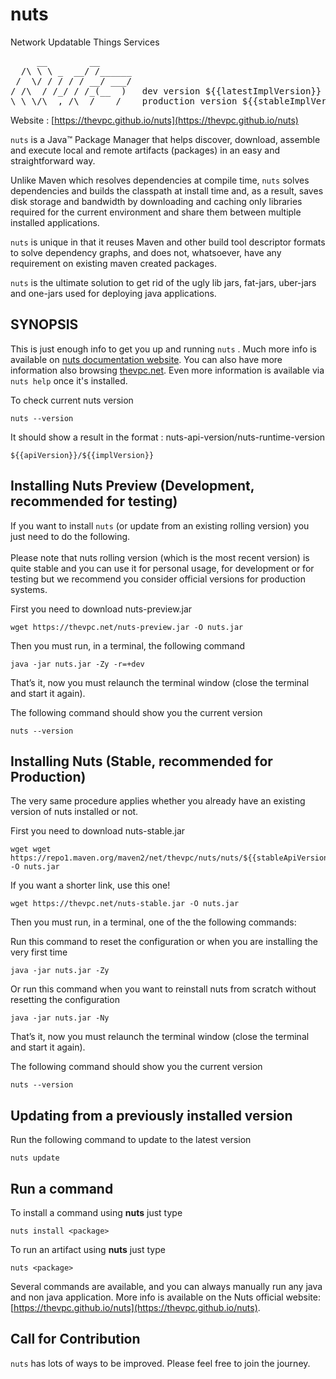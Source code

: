 # nuts
Network Updatable Things Services
<pre>
     __        __    
  /\ \ \ _  __/ /______
 /  \/ / / / / __/ ___/
/ /\  / /_/ / /_(__  )   dev version ${{latestImplVersion}} (accessible on thevpc.net)
\_\ \/\__,_/\__/____/    production version ${{stableImplVersion}} (accessible on maven central)
</pre>

Website : [https://thevpc.github.io/nuts](https://thevpc.github.io/nuts)

```nuts``` is a Java™ Package Manager that helps discover, download, assemble and execute local and remote artifacts (packages) in an easy and straightforward way.

Unlike Maven which resolves dependencies at compile time, ```nuts``` solves dependencies and builds the classpath at install time and, as a result, saves disk storage and bandwidth by downloading and caching only libraries required for the current environment and share them between multiple installed applications.

```nuts``` is unique in that it reuses Maven and other build tool descriptor formats to solve dependency graphs, and does not, whatsoever, have any requirement on existing maven created packages.

```nuts``` is the ultimate solution to get rid of the ugly lib jars, fat-jars, uber-jars and one-jars used for deploying java applications.

## SYNOPSIS

This is just enough info to get you up and running ```nuts``` .
Much more info is available on [nuts documentation website](https://thevpc.github.io/nuts).
You can also have more information also browsing [thevpc.net](https://thevpc.net/nuts/).
Even more information is available via ```nuts help``` once it's installed.

To check current nuts version

```
nuts --version
```

It should show a result in the format : nuts-api-version/nuts-runtime-version

```
${{apiVersion}}/${{implVersion}}
```

## Installing Nuts Preview (Development, recommended for testing)

If you want to install ```nuts``` (or update from an existing rolling version) you just need to do the following. <br />
<br />
Please note that nuts rolling version (which is the most recent version) is quite stable and you can use it for personal usage, for development or for testing but we recommend you consider official versions for production systems.

First you need to download nuts-preview.jar

```
wget https://thevpc.net/nuts-preview.jar -O nuts.jar
```

Then you must run, in a terminal, the following command

```
java -jar nuts.jar -Zy -r=+dev 
```

That’s it, now you must relaunch the terminal window (close the terminal and start it again).

The following command should show you the current version

```
nuts --version
```


## Installing Nuts (Stable, recommended for Production)

The very same procedure applies whether you already have an existing version of nuts installed or not.

First you need to download nuts-stable.jar

```
wget wget https://repo1.maven.org/maven2/net/thevpc/nuts/nuts/${{stableApiVersion}}/nuts-${{stableApiVersion}}.jar -O nuts.jar
```

If you want a shorter link, use this one!

```
wget https://thevpc.net/nuts-stable.jar -O nuts.jar
```


Then you must run, in a terminal, one of the the following commands:

Run this command to reset the configuration or when you are installing the very first time
```
java -jar nuts.jar -Zy
```

Or run this command when you want to reinstall nuts from scratch without resetting the configuration
```
java -jar nuts.jar -Ny
```

That’s it, now you must relaunch the terminal window (close the terminal and start it again).

The following command should show you the current version

```
nuts --version
```

## Updating from a previously installed version

Run the following command to update to the latest version 

```
nuts update
```

## Run a command


To install a command using **nuts** just type

```
nuts install <package>
```

To run an artifact using **nuts** just type

```
nuts <package>
```

Several commands are available, and you can always manually run any java and non java application. More info is available on the Nuts official website: [https://thevpc.github.io/nuts](https://thevpc.github.io/nuts).

## Call for Contribution
```nuts``` has lots of ways to be improved. Please feel free to join the journey.
